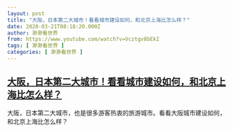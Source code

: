 ```yaml
---
layout: post
title: "大阪，日本第二大城市！看看城市建设如何，和北京上海比怎么样？"
date: 2020-03-21T08:18:20.000Z
author: 渺渺看世界
from: https://www.youtube.com/watch?v=Vcztgv8bEkI
tags: [ 渺渺看世界 ]
categories: [ 渺渺看世界 ]
---
```

<!--1584778700000-->
[大阪，日本第二大城市！看看城市建设如何，和北京上海比怎么样？](https://www.youtube.com/watch?v=Vcztgv8bEkI)
------

<div>
大阪，日本第二大城市，也是很多游客热衷的旅游城市。看看大阪城市建设如何，和北京上海比怎么样？
</div>
